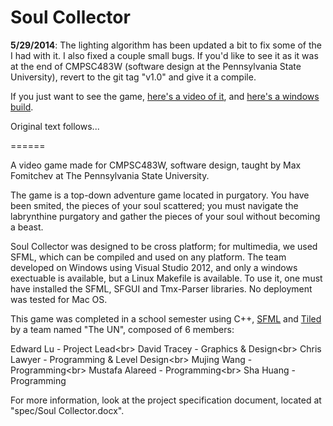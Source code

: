 <h1>Soul Collector</h1>

**5/29/2014**: The lighting algorithm has been updated a bit to fix some of the I had with it. I also fixed a couple small bugs. If you'd like to see it as it was at the end of CMPSC483W (software design at the Pennsylvania State University), revert to the git tag "v1.0" and give it a compile.

If you just want to see the game, [here's a video of it](https://www.youtube.com/watch?v=eBNp7TAJF8E), and [here's a windows build](https://straypixels.net/Collector-Dist.zip).

Original text follows...

======

A video game made for CMPSC483W, software design, taught by Max Fomitchev at The Pennsylvania State University.

The game is a top-down adventure game located in purgatory. You have been smited, the pieces of your soul scattered; you must navigate the labrynthine purgatory and gather the pieces of your soul without becoming a beast.

Soul Collector was designed to be cross platform; for multimedia, we used SFML, which can be compiled and used on any platform. The team developed on Windows using Visual Studio 2012, and only a windows exectuable is available, but a Linux Makefile is available. To use it, one must have installed the SFML, SFGUI and Tmx-Parser libraries. No deployment was tested for Mac OS.

This game was completed in a school semester using C++, <a href="http://www.sfml-dev.org/">SFML</a> and <a href="http://www.mapeditor.org/">Tiled</a> by a team named "The UN", composed of 6 members:

Edward Lu - Project Lead<br\>
David Tracey - Graphics & Design<br\>
Chris Lawyer - Programming & Level Design<br\>
Mujing Wang - Programming<br\>
Mustafa Alareed - Programming<br\>
Sha Huang - Programming

For more information, look at the project specification document, located at "spec/Soul Collector.docx".
